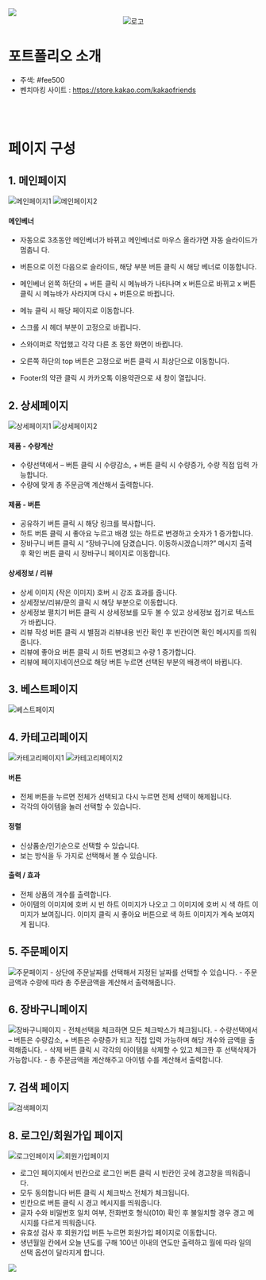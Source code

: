 <img src="https://capsule-render.vercel.app/api?type=waving&color=FEE500&height=150&section=header" />

<div align="center">
    <img src="./img/kakaofrends_logo.PNG" alt="로고">
</div>

# 포트폴리오 소개
- 주색: #fee500
- 벤치마킹 사이트 : https://store.kakao.com/kakaofriends

<br><br>

# 페이지 구성
## 1. 메인페이지
<img src="./img/readme_main1.png" alt="메인페이지1">
<img src="./img/readme_main2.png" alt="메인페이지2">

#### 메인베너 
- 자동으로 3초동안 메인베너가 바뀌고 메인베너로 마우스 올라가면 자동 슬라이드가 멈춥니
다. 
- 버튼으로 이전 다음으로 슬라이드, 해당 부분 버튼 클릭 시 해당 베너로 이동합니다. 
- 메인베너 왼쪽 하단의 + 버튼 클릭 시 메뉴바가 나타나며 x 버튼으로 바뀌고 x 버튼 클릭 시 메뉴바가
사라지며 다시 + 버튼으로 바뀝니다.

- 메뉴 클릭 시 해당 페이지로 이동합니다.
- 스크롤 시 헤더 부분이 고정으로 바뀝니다. 
- 스와이퍼로 작업했고 각각 다른 초 동안 화면이 바뀝니다. 

- 오른쪽 하단의 top 버튼은 고정으로 버튼 클릭 시 최상단으로 이동합니다. 
- Footer의 약관 클릭 시 카카오톡 이용약관으로 새 창이 열립니다. 

## 2. 상세페이지
<img src="./img/readme_detail1.png" alt="상세페이지1">
<img src="./img/readme_detail2.png" alt="상세페이지2">

#### 제품 - 수량계산
- 수량선택에서 – 버튼 클릭 시 수량감소, + 버튼 클릭 시 수량증가, 수량 직접 입력 가능합니다.
- 수량에 맞게 총 주문금액 계산해서 출력합니다.
#### 제품 - 버튼
- 공유하기 버튼 클릭 시 해당 링크를 복사합니다.
- 하트 버튼 클릭 시 좋아요 누르고 배경 있는 하트로 변경하고 숫자가 1 증가합니다. 
- 장바구니 버튼 클릭 시 “장바구니에 담겼습니다. 이동하시겠습니까?” 메시지 출력 후 확인 버튼 클릭 시
장바구니 페이지로 이동합니다.
#### 상세정보 / 리뷰 
- 상세 이미지 (작은 이미지) 호버 시 강조 효과를 줍니다. 
- 상세정보/리뷰/문의 클릭 시 해당 부분으로 이동합니다. 
- 상세정보 펼치기 버튼 클릭 시 상세정보를 모두 볼 수 있고 상세정보 접기로 텍스트가 바뀝니다. 
- 리뷰 작성 버튼 클릭 시 별점과 리뷰내용 빈칸 확인 후 빈칸이면 확인 메시지를 띄워줍니다.
- 리뷰에 좋아요 버튼 클릭 시 하트 변경되고 수량 1 증가합니다.
- 리뷰에 페이지네이션으로 해당 버튼 누르면 선택된 부분의 배경색이 바뀝니다. 

## 3. 베스트페이지
<img src="./img/readme_best.png" alt="베스트페이지">

## 4. 카테고리페이지
<img src="./img/readme_category1.png" alt="카테고리페이지1">
<img src="./img/readme_category2.png" alt="카테고리페이지2">

#### 버튼 
- 전체 버튼을 누르면 전체가 선택되고 다시 누르면 전체 선택이 해제됩니다. 
- 각각의 아이템을 눌러 선택할 수 있습니다.
#### 정렬
- 신상품순/인기순으로 선택할 수 있습니다.
- 보는 방식을 두 가지로 선택해서 볼 수 있습니다.
#### 출력 / 효과
- 전체 상품의 개수를 출력합니다.
- 아이템의 이미지에 호버 시 빈 하트 이미지가 나오고 그 이미지에 호버 시 색 하트 이미지가 보여집니다. 이미지 클릭 시 좋아요 버튼으로 색 하트 이미지가 계속 보여지게 됩니다.


## 5. 주문페이지
<img src="./img/readme_order.png" alt="주문페이지">
- 상단에 주문날짜를 선택해서 지정된 날짜를 선택할 수 있습니다. 
- 주문금액과 수량에 따라 총 주문금액을 계산해서 출력해줍니다.

## 6. 장바구니페이지
<img src="./img/readme_cart.png" alt="장바구니페이지">
- 전체선택을 체크하면 모든 체크박스가 체크됩니다. 
- 수량선택에서 – 버튼은 수량감소, + 버튼은 수량증가 되고 직접 입력 가능하며 해당 개수와 금액을 출
력해줍니다. 
- 삭제 버튼 클릭 시 각각의 아이템을 삭제할 수 있고 체크한 후 선택삭제가 가능합니다. 
- 총 주문금액을 계산해주고 아이템 수를 계산해서 출력합니다.

## 7. 검색 페이지
<img src="./img/readme_search.png" alt="검색페이지">

## 8. 로그인/회원가입 페이지
<img src="./img/readme_login.png" alt="로그인페이지">
<img src="./img/readme_join.png" alt="회원가입페이지">

- 로그인 페이지에서 빈칸으로 로그인 버튼 클릭 시 빈칸인 곳에 경고창을 띄워줍니다. 
- 모두 동의합니다 버튼 클릭 시 체크박스 전체가 체크됩니다. 
- 빈칸으로 버튼 클릭 시 경고 메시지를 띄워줍니다.
- 글자 수와 비밀번호 일치 여부, 전화번호 형식(010) 확인 후 불일치할 경우 경고 메시지를 다르게 띄워줍니다. 
- 유효성 검사 후 회원가입 버튼 누르면 회원가입 페이지로 이동합니다.
- 생년월일 칸에서 오늘 년도를 구해 100년 이내의 연도만 출력하고 월에 따라 일의 선택 옵션이 달라지게 합니다. 

<img src="https://capsule-render.vercel.app/api?type=waving&color=FEE500&height=150&section=footer" />